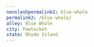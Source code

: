 ```yaml
---
﻿nonslashpermalink2: blue-whale
permalink2: /blue-whale/
alley: Blue Whale
city: Pawtucket
state: Rhode Island
---
```

